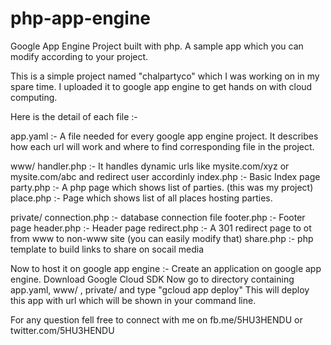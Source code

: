 # php-app-engine
Google App Engine Project built with php. A sample app which you can modify according to your project.

This is a simple project named "chalpartyco" which I was working on in my spare time.
I uploaded it to google app engine to get hands on with cloud computing.

Here is the detail of each file :-

app.yaml :- A file needed for every google app engine project. It describes how each url will work and where to find corresponding file in the project.

www/
  handler.php :- It handles dynamic urls like mysite.com/xyz or mysite.com/abc and redirect user accordinly
  index.php :- Basic Index page
  party.php :- A php page which shows list of parties. (this was my project)
  place.php :- Page which shows list of all places hosting parties.
  
private/
  connection.php :- database connection file
  footer.php :- Footer page
  header.php :- Header page
  redirect.php :- A 301 redirect page to ot from www to non-www site (you can easily modify that)
  share.php :- php template to build links to share on socail media
  
  
  Now to host it on google app engine :-
  Create an application on google app engine.
  Download Google Cloud SDK
  Now go to directory containing app.yaml, www/ , private/
  and type "gcloud app deploy"
  This will deploy this app with url which will be shown in your command line.
  
  
For any question fell free to connect with me on fb.me/5HU3HENDU or twitter.com/5HU3HENDU
